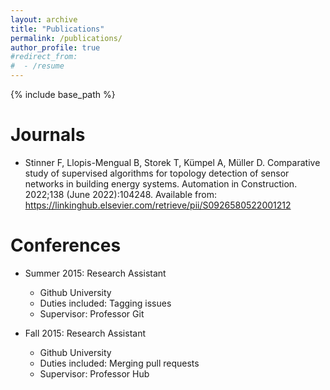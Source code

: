 ```yaml
---
layout: archive
title: "Publications"
permalink: /publications/
author_profile: true
#redirect_from:
#  - /resume
---
```


{% include base_path %}

Journals
======
* Stinner F, Llopis-Mengual B, Storek T, Kümpel A, Müller D. Comparative study of supervised algorithms for topology detection of sensor networks in building energy systems. Automation in Construction. 2022;138 (June 2022):104248. Available from: https://linkinghub.elsevier.com/retrieve/pii/S0926580522001212

Conferences
======
* Summer 2015: Research Assistant
  * Github University
  * Duties included: Tagging issues
  * Supervisor: Professor Git

* Fall 2015: Research Assistant
  * Github University
  * Duties included: Merging pull requests
  * Supervisor: Professor Hub
